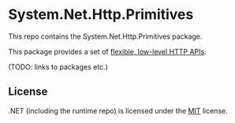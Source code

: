 # System.Net.Http.Primitives

This repo contains the System.Net.Http.Primitives package.

This package provides a set of [flexible, low-level HTTP APIs](https://github.com/dotnet/designs/blob/main/proposed/flexible-http.md).

(TODO: links to packages etc.)

## License

.NET (including the runtime repo) is licensed under the [MIT](LICENSE.TXT) license.
